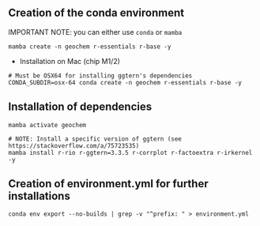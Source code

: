 ## Creation of the conda environment

IMPORTANT NOTE: you can either use `conda` or `mamba`

```{bash}
mamba create -n geochem r-essentials r-base -y
```

* Installation on Mac (chip M1/2)

```{bash}
# Must be OSX64 for installing ggtern's dependencies
CONDA_SUBDIR=osx-64 conda create -n geochem r-essentials r-base -y
```


## Installation of dependencies

```{bash}
mamba activate geochem

# NOTE: Install a specific version of ggtern (see https://stackoverflow.com/a/75723535)
mamba install r-rio r-ggtern=3.3.5 r-corrplot r-factoextra r-irkernel -y
```


## Creation of environment.yml for further installations
```{bash}
conda env export --no-builds | grep -v "^prefix: " > environment.yml
```
